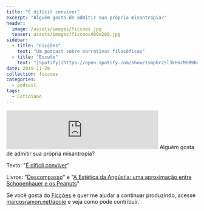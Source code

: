 ```yaml
---
title: "É difícil conviver"
excerpt: "Alguém gosta de admitir sua própria misantropia?"
header:
  image: /assets/images/ficcoes.jpg
  teaser: assets/images/ficcoes400x200.jpg
sidebar:
  - title: "Ficções"
    text: "Um podcast sobre narrativas filosóficas"
  - title: "Escute"
    text: "[Spotify](https://open.spotify.com/show/1smphr2Sl3kHncMYB984rc?si=Ds7GV4oNQnGxsm-bxYvasA), [Google](https://podcasts.google.com/?feed=aHR0cHM6Ly9hbmNob3IuZm0vcy9hOWM4NWIwL3BvZGNhc3QvcnNz) ou [RSS](https://anchor.fm/s/a9c85b0/podcast/rss)"
date: 2019-11-28
collection: ficcoes
categories:
  - podcast
tags: 
  - Cotidiano
---
```


<iframe src="https://anchor.fm/podcastficcoes/embed/episodes/difcil-conviver-e98c1g" height="102px" width="400px" frameborder="0" scrolling="no"></iframe>
Alguém gosta de admitir sua própria misantropia?

Texto: "[É difícil conviver](https://marcosramon.net/blog/e-dificil-conviver/)"

Livros: "[Descompasso](https://amzn.to/2XVTP3y)" e "[A Estética da Angústia: uma aproximação entre Schopenhauer e os Peanuts](https://amzn.to/2XUEj80)"

Se você gosta do [Ficções](https://marcosramon.net/ficcoes/) e quer me ajudar a continuar produzindo, acesse [marcosramon.net/apoie](https://marcosramon.net/apoie/) e veja como pode contribuir.
